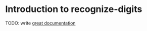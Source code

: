 # Introduction to recognize-digits

TODO: write [great documentation](http://jacobian.org/writing/what-to-write/)
